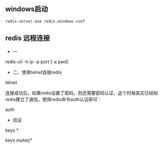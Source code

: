 ## windows启动

```
redis-server.exe redis.windows.conf
```


## redis 远程连接

- 一

redis-cli -h ip -p port [-a pwd]

- 二、使用telnet连接redis

telnet <hostname> <port>

连接成功后，如果redis设置了密码，则还需要密码认证，这个时候其实已经和redis建立了通信，使用redis命令auth认证即可：

auth <password>

- 验证

keys *

keys mykey*

